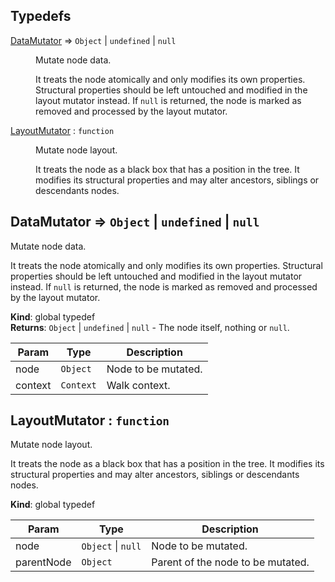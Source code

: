 ## Typedefs

<dl>
<dt><a href="#DataMutator">DataMutator</a> ⇒ <code>Object</code> | <code>undefined</code> | <code>null</code></dt>
<dd><p>Mutate node data.</p>
<p>It treats the node atomically and only modifies its own properties.
Structural properties should be left untouched and modified in the layout
mutator instead.
If <code>null</code> is returned, the node is marked as removed and processed by the
layout mutator.</p>
</dd>
<dt><a href="#LayoutMutator">LayoutMutator</a> : <code>function</code></dt>
<dd><p>Mutate node layout.</p>
<p>It treats the node as a black box that has a position in the tree. It
modifies its structural properties and may alter ancestors, siblings or
descendants nodes.</p>
</dd>
</dl>

<a name="DataMutator"></a>

## DataMutator ⇒ <code>Object</code> &#124; <code>undefined</code> &#124; <code>null</code>
Mutate node data.

It treats the node atomically and only modifies its own properties.
Structural properties should be left untouched and modified in the layout
mutator instead.
If `null` is returned, the node is marked as removed and processed by the
layout mutator.

**Kind**: global typedef  
**Returns**: <code>Object</code> &#124; <code>undefined</code> &#124; <code>null</code> - The node itself, nothing or `null`.  

| Param | Type | Description |
| --- | --- | --- |
| node | <code>Object</code> | Node to be mutated. |
| context | <code>Context</code> | Walk context. |

<a name="LayoutMutator"></a>

## LayoutMutator : <code>function</code>
Mutate node layout.

It treats the node as a black box that has a position in the tree. It
modifies its structural properties and may alter ancestors, siblings or
descendants nodes.

**Kind**: global typedef  

| Param | Type | Description |
| --- | --- | --- |
| node | <code>Object</code> &#124; <code>null</code> | Node to be mutated. |
| parentNode | <code>Object</code> | Parent of the node to be mutated. |


